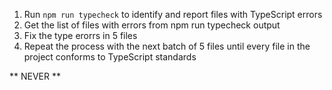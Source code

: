 1. Run `npm run typecheck` to identify and report files with TypeScript errors
2. Get the list of files with errors from npm run typecheck output
3. Fix the type erorrs in 5 files
4. Repeat the process with the next batch of 5 files until every file in the project conforms to TypeScript standards

** NEVER ** 